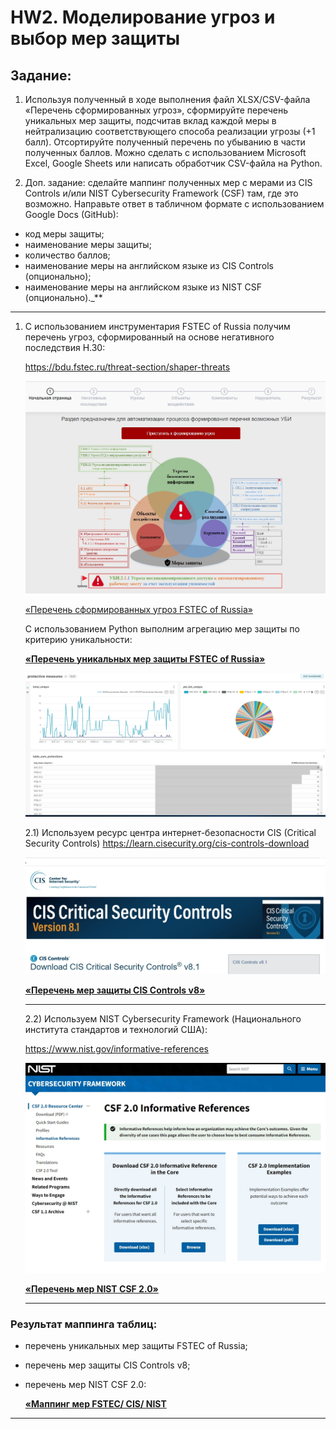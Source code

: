 # HW2. Моделирование угроз и выбор мер защиты

## Задание:

1. Используя полученный в ходе выполнения файл XLSX/CSV-файла «Перечень сформированных угроз», сформируйте перечень уникальных мер защиты, подсчитав вклад каждой меры в нейтрализацию соответствующего способа реализации угрозы (+1 балл). Отсортируйте полученный перечень по убыванию в части полученных баллов. Можно сделать с использованием Microsoft Excel, Google Sheets или написать обработчик CSV-файла на Python.

2. Доп. задание: сделайте маппинг полученных мер с мерами из CIS Controls и/или NIST Cybersecurity Framework (CSF) там, где это возможно.
   Направьте ответ в табличном формате с использованием Google Docs (GitHub):

- код меры защиты;
- наименование меры защиты;
- количество баллов;
- наименование меры на английском языке из CIS Controls (опционально);
- наименование меры на английском языке из NIST CSF (опционально).\_\*\*

---

1. С использованием инструментария FSTEC of Russia получим перечень угроз, сформированный на основе негативного последствия H.30:

   https://bdu.fstec.ru/threat-section/shaper-threats

   ![hw2_image1](img/image1.jpg)

   [«Перечень сформированных угроз FSTEC of Russia»](./HW2-list_threats_generated_FSTEC%20of%20Russia.xlsx)

   С использованием Python выполним агрегацию мер защиты по критерию уникальности:

   **[«Перечень уникальных мер защиты FSTEC of Russia»](./HW2-list_unique_protections_FSTEC%20of%20Russia.xlsx)**

   ![hw2_image2](img/dashboard.jpg)

   2.1) Используем ресурс центра интернет-безопасности CIS (Critical Security Controls) <https://learn.cisecurity.org/cis-controls-download>

   ![hw2_image3](img/CIS.jpg)

   **[«Перечень мер защиты CIS Controls v8»](./HW2-CIS_Controls_v8_Change_Log.xlsx)**

   ***

   2.2) Используем NIST Cybersecurity Framework (Национального института стандартов и технологий США):

   <https://www.nist.gov/informative-references>

   ![hw2_image4](img/NIST.jpg)

   **[«Перечень мер NIST CSF 2.0»](./HW2-NIST_csf2.xlsx)**

   ***

### Результат маппинга таблиц:

- перечень уникальных мер защиты FSTEC of Russia;
- перечень мер защиты CIS Controls v8;
- перечень мер NIST CSF 2.0:

  **[«Маппинг мер FSTEC/ CIS/ NIST](./HW2_list_unique_protections_FSTEC%20of%20Russia_vs_CIS.xlsx)**

---
